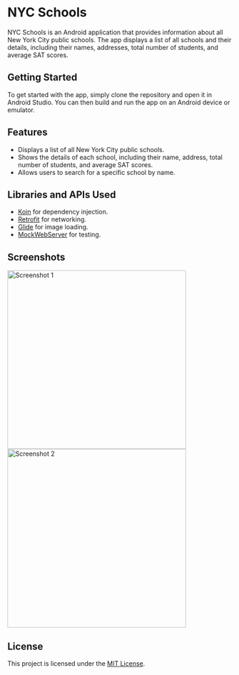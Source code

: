 # NYC Schools

NYC Schools is an Android application that provides information about all New York City public schools. The app displays a list of all schools and their details, including their names, addresses, total number of students, and average SAT scores.

## Getting Started

To get started with the app, simply clone the repository and open it in Android Studio. You can then build and run the app on an Android device or emulator.

## Features

- Displays a list of all New York City public schools.
- Shows the details of each school, including their name, address, total number of students, and average SAT scores.
- Allows users to search for a specific school by name.

## Libraries and APIs Used

- [Koin](https://insert-koin.io/) for dependency injection.
- [Retrofit](https://square.github.io/retrofit/) for networking.
- [Glide](https://github.com/bumptech/glide) for image loading.
- [MockWebServer](https://github.com/square/okhttp/tree/master/mockwebserver) for testing.

## Screenshots

<img src="[screenshots/screenshot1.png](https://user-images.githubusercontent.com/123601466/236018938-78542381-4911-4c35-aaa0-e4ebe53e30b2.PNG)" alt="Screenshot 1" width="400"> <img src="https://user-images.githubusercontent.com/123601466/236017910-ff9cd0b1-f4ae-430d-8396-89c21723155f.PNG" alt="Screenshot 2" width="400">


## License

This project is licensed under the [MIT License](LICENSE).
